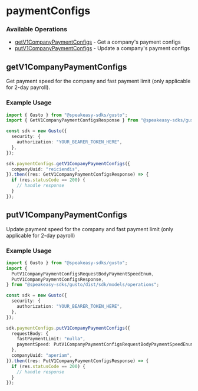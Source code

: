 # paymentConfigs

### Available Operations

* [getV1CompanyPaymentConfigs](#getv1companypaymentconfigs) - Get a company's payment configs
* [putV1CompanyPaymentConfigs](#putv1companypaymentconfigs) - Update a company's payment configs

## getV1CompanyPaymentConfigs

Get payment speed for the company and fast payment limit (only applicable for 2-day payroll).

### Example Usage

```typescript
import { Gusto } from "@speakeasy-sdks/gusto";
import { GetV1CompanyPaymentConfigsResponse } from "@speakeasy-sdks/gusto/dist/sdk/models/operations";

const sdk = new Gusto({
  security: {
    authorization: "YOUR_BEARER_TOKEN_HERE",
  },
});

sdk.paymentConfigs.getV1CompanyPaymentConfigs({
  companyUuid: "reiciendis",
}).then((res: GetV1CompanyPaymentConfigsResponse) => {
  if (res.statusCode == 200) {
    // handle response
  }
});
```

## putV1CompanyPaymentConfigs

Update payment speed for the company and fast payment limit (only applicable for 2-day payroll)

### Example Usage

```typescript
import { Gusto } from "@speakeasy-sdks/gusto";
import {
  PutV1CompanyPaymentConfigsRequestBodyPaymentSpeedEnum,
  PutV1CompanyPaymentConfigsResponse,
} from "@speakeasy-sdks/gusto/dist/sdk/models/operations";

const sdk = new Gusto({
  security: {
    authorization: "YOUR_BEARER_TOKEN_HERE",
  },
});

sdk.paymentConfigs.putV1CompanyPaymentConfigs({
  requestBody: {
    fastPaymentLimit: "nulla",
    paymentSpeed: PutV1CompanyPaymentConfigsRequestBodyPaymentSpeedEnum.TwoDay,
  },
  companyUuid: "aperiam",
}).then((res: PutV1CompanyPaymentConfigsResponse) => {
  if (res.statusCode == 200) {
    // handle response
  }
});
```
